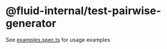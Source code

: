 # @fluid-internal/test-pairwise-generator

See [examples.spec.ts](./src/test/examples.spec.ts) for usage examples
